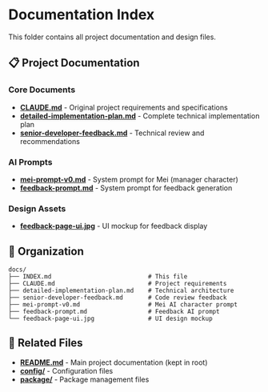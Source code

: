 # Documentation Index

This folder contains all project documentation and design files.

## 📋 Project Documentation

### Core Documents
- **[CLAUDE.md](./CLAUDE.md)** - Original project requirements and specifications
- **[detailed-implementation-plan.md](./detailed-implementation-plan.md)** - Complete technical implementation plan
- **[senior-developer-feedback.md](./senior-developer-feedback.md)** - Technical review and recommendations

### AI Prompts
- **[mei-prompt-v0.md](./mei-prompt-v0.md)** - System prompt for Mei (manager character)
- **[feedback-prompt.md](./feedback-prompt.md)** - System prompt for feedback generation

### Design Assets
- **[feedback-page-ui.jpg](./feedback-page-ui.jpg)** - UI mockup for feedback display

## 📁 Organization

```
docs/
├── INDEX.md                           # This file
├── CLAUDE.md                          # Project requirements
├── detailed-implementation-plan.md    # Technical architecture
├── senior-developer-feedback.md       # Code review feedback
├── mei-prompt-v0.md                   # Mei AI character prompt
├── feedback-prompt.md                 # Feedback AI prompt
└── feedback-page-ui.jpg               # UI design mockup
```

## 🔗 Related Files

- **[README.md](../README.md)** - Main project documentation (kept in root)
- **[config/](../config/)** - Configuration files
- **[package/](../package/)** - Package management files
